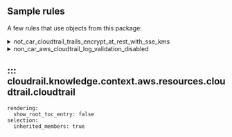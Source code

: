 ## Sample rules
A few rules that use objects from this package:

<details>
<summary>not_car_cloudtrail_trails_encrypt_at_rest_with_sse_kms</summary>

```python
--8<--
cloudrail/knowledge/rules/aws/non_context_aware/encryption_enforcement_rules/encrypt_at_rest/ensure_cloudtrail_encryption_kms_rule.py
--8<--
```
</details>


<details>
<summary>non_car_aws_cloudtrail_log_validation_disabled</summary>

```python
--8<--
cloudrail/knowledge/rules/aws/non_context_aware/log_validation_rules/ensure_cloudtrail_log_validation_enabled_rule.py
--8<--
```
</details>

## ::: cloudrail.knowledge.context.aws.resources.cloudtrail.cloudtrail
    rendering:
      show_root_toc_entry: false
    selection:
      inherited_members: true

